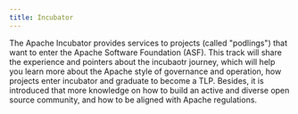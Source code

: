 ```yaml
---
title: Incubator
---
```


The Apache Incubator provides services to projects (called "podlings") that want to enter the Apache Software Foundation (ASF). 
This track will share the experience and pointers about the incubaotr journey, which will help you learn more about the Apache style of governance and operation, how projects enter incubator and graduate to become a TLP. Besides, it is introduced that more knowledge on how to build an active and diverse open source community, and how to be aligned with Apache regulations.
